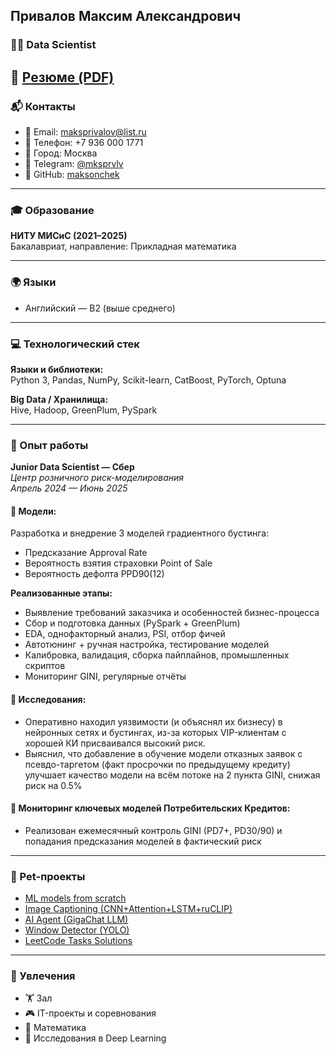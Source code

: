 ## Привалов Максим Александрович  
### 👨‍💻 Data Scientist  
📄 [Резюме (PDF)](https://drive.google.com/file/d/1TzFsra7iVLUZZe9JlsLI9__yJzC19X6u/view?usp=sharing)
---

### 📬 Контакты  
- 📧 Email: [maksprivalov@list.ru](mailto:maksprivalov@list.ru)  
- 📱 Телефон: +7 936 000 1771  
- 📍 Город: Москва  
- 💬 Telegram: [@mksprvlv](https://t.me/mksprvlv)  
- 🐙 GitHub: [maksonchek](https://github.com/maksonchek)

---

### 🎓 Образование  
**НИТУ МИСиС (2021–2025)**  
Бакалавриат, направление: Прикладная математика  

---

### 🌍 Языки  
- Английский — B2 (выше среднего)

---

### 💻 Технологический стек  
**Языки и библиотеки:**  
Python 3, Pandas, NumPy, Scikit-learn, CatBoost, PyTorch, Optuna  

**Big Data / Хранилища:**  
Hive, Hadoop, GreenPlum, PySpark  

---

### 🧠 Опыт работы  

**Junior Data Scientist — Сбер**  
*Центр розничного риск-моделирования*  
_Апрель 2024 — Июнь 2025_

#### 📌 Модели:  
Разработка и внедрение 3 моделей градиентного бустинга:
- Предсказание Approval Rate  
- Вероятность взятия страховки Point of Sale  
- Вероятность дефолта PPD90(12)

**Реализованные этапы:**
- Выявление требований заказчика и особенностей бизнес-процесса  
- Сбор и подготовка данных (PySpark + GreenPlum)  
- EDA, однофакторный анализ, PSI, отбор фичей  
- Автотюнинг + ручная настройка, тестирование моделей  
- Калибровка, валидация, сборка пайплайнов, промышленных скриптов
- Мониторинг GINI, регулярные отчёты  

#### 📌 Исследования:  
- Оперативно находил уязвимости (и объяснял их бизнесу) в нейронных сетях и бустингах, из-за которых VIP-клиентам с хорошей КИ присваивался высокий риск.
- Выяснил, что добавление в обучение модели отказных заявок с псевдо-таргетом (факт просрочки по предыдущему кредиту) улучшает качество модели на всём потоке на 2 пункта GINI, снижая риск на 0.5%

#### 📌 Мониторинг ключевых моделей Потребительских Кредитов:  
- Реализован ежемесячный контроль GINI (PD7+, PD30/90) и попадания предсказания моделей в фактический риск

---

### 🧪 Pet-проекты  
- [ML models from scratch](https://github.com/maksonchek/ML-and-DL-models-from-scratch)  
- [Image Captioning (CNN+Attention+LSTM+ruCLIP)](https://github.com/maksonchek/RU_Image_Captioning)  
- [AI Agent (GigaChat LLM)](https://github.com/maksonchek/Agent)  
- [Window Detector (YOLO)](https://github.com/maksonchek/URBANHACK_Final)  
- [LeetCode Tasks Solutions](https://github.com/maksonchek/LeetCode_Solutions)
---

### 🧗 Увлечения  
- 🏋️ Зал  
- 🎮 IT-проекты и соревнования  
- 📐 Математика  
- 🧪 Исследования в Deep Learning

